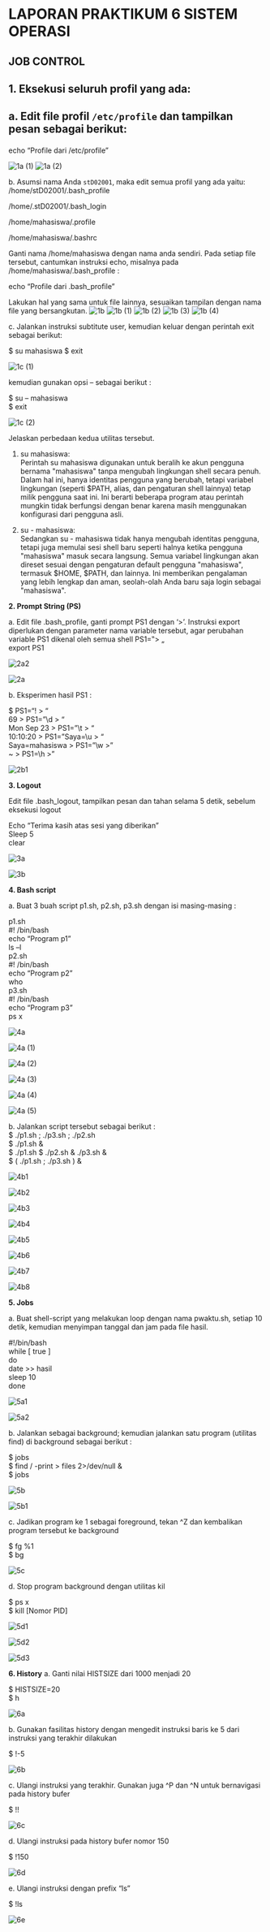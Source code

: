 # LAPORAN PRAKTIKUM 6 SISTEM OPERASI 
## JOB CONTROL 

<h2/>1.  Eksekusi seluruh profil yang ada:<h2/>

a.  Edit file profil `/etc/profile` dan tampilkan pesan sebagai berikut:  </h2> <bahasa inggris/>
echo “Profile dari /etc/profile” <bahasa inggris/>
  
![1a (1)](https://github.com/user-attachments/assets/901f0f73-2372-4ae5-be08-c9fe04a0ab20)
![1a (2)](https://github.com/user-attachments/assets/cd3d9c30-7aef-426f-8420-685e33993e13)

b.  Asumsi nama Anda `stD02001`, maka edit semua profil yang ada yaitu:  
/home/stD02001/.bash_profile <bahasa inggris/>
  
/home/.stD02001/.bash_login <bahasa inggris/>

/home/mahasiswa/.profile  <bahasa inggris/>

/home/mahasiswa/.bashrc <bahasa inggris/>

Ganti nama /home/mahasiswa dengan nama anda sendiri. Pada setiap file tersebut, cantumkan instruksi echo, misalnya pada /home/mahasiswa/.bash_profile : 

echo “Profile dari .bash_profile” 

Lakukan hal yang sama untuk file lainnya, sesuaikan tampilan dengan nama file yang bersangkutan. 
![1b](https://github.com/user-attachments/assets/69858406-affe-4749-93e3-8bb46173765a)
![1b (1)](https://github.com/user-attachments/assets/57a5c4aa-76e8-49f0-af06-ea5747bb0864)
![1b (2)](https://github.com/user-attachments/assets/13a2303f-3cce-4e23-8cfb-1bbac5990b9f)
![1b (3)](https://github.com/user-attachments/assets/a150643b-65a5-4b49-b0ab-c28e7566f476)
![1b (4)](https://github.com/user-attachments/assets/084f9c38-83b2-44b1-a75f-af24409090a2)


c.  Jalankan instruksi subtitute user, kemudian keluar dengan perintah exit sebagai berikut:
 
$ su mahasiswa 
$ exit

![1c (1)](https://github.com/user-attachments/assets/3984c1e9-3be9-4dfb-9c57-e76a7ca5fa3e)

kemudian gunakan opsi – sebagai berikut : 

$ su – mahasiswa  
$ exit

![1c (2)](https://github.com/user-attachments/assets/199fb9e5-5942-4c76-9074-25b4d0cc325b)


Jelaskan perbedaan kedua utilitas tersebut.  
1. su mahasiswa:  
Perintah su mahasiswa digunakan untuk beralih ke akun pengguna bernama "mahasiswa" tanpa mengubah lingkungan shell secara penuh. Dalam hal ini, hanya identitas pengguna yang berubah, tetapi variabel lingkungan (seperti $PATH, alias, dan pengaturan shell lainnya) tetap milik pengguna saat ini. Ini berarti beberapa program atau perintah mungkin tidak berfungsi dengan benar karena masih menggunakan konfigurasi dari pengguna asli.

2. su - mahasiswa:   
Sedangkan su - mahasiswa tidak hanya mengubah identitas pengguna, tetapi juga memulai sesi shell baru seperti halnya ketika pengguna "mahasiswa" masuk secara langsung. Semua variabel lingkungan akan direset sesuai dengan pengaturan default pengguna "mahasiswa", termasuk $HOME, $PATH, dan lainnya. Ini memberikan pengalaman yang lebih lengkap dan aman, seolah-olah Anda baru saja login sebagai "mahasiswa".


**2. Prompt String (PS)** 

a.  Edit file .bash_profile, ganti prompt PS1 dengan ‘>’. Instruksi export diperlukan dengan 
parameter nama variable tersebut, agar perubahan variable PS1 dikenal oleh semua shell
PS1=‟> „  
export PS1 

![2a2](https://github.com/user-attachments/assets/d4307169-e019-456b-870e-b500cf027dd6)

![2a](https://github.com/user-attachments/assets/75caffe5-2b62-4078-8e3c-6eccb8c43445)

b.  Eksperimen hasil PS1 : 

$ PS1=“\! > “  
69 > PS1=”\d > “  
Mon Sep 23 > PS1=”\t > “  
10:10:20 > PS1=”Saya=\u > “  
Saya=mahasiswa > PS1=”\w >”  
~ > PS1=\h >”

![2b1](https://github.com/user-attachments/assets/522816df-fa86-4398-9600-cbd17d6eb00b)



**3.   Logout**

Edit file .bash_logout, tampilkan pesan dan tahan selama 5 detik, sebelum eksekusi logout 

Echo “Terima kasih atas sesi yang diberikan”  
Sleep 5  
clear 

![3a](https://github.com/user-attachments/assets/2f36d7e5-af10-4d91-9505-d6f2827394d3)

![3b](https://github.com/user-attachments/assets/047a5c2f-f1a9-4a27-8ed3-bdc171186b4f)


**4. Bash script**

a. Buat 3 buah script p1.sh, p2.sh, p3.sh dengan isi masing-masing :

p1.sh  
#! /bin/bash  
echo “Program p1”  
ls –l  
p2.sh  
#! /bin/bash  
echo “Program p2”  
who  
p3.sh  
#! /bin/bash  
echo “Program p3”  
ps x  

![4a](https://github.com/user-attachments/assets/9ccf52da-9ceb-4386-a931-d7a5fa7a26ab)

![4a (1)](https://github.com/user-attachments/assets/e61d7ba6-74ac-4b32-a8b6-9afeb51c9309)

![4a (2)](https://github.com/user-attachments/assets/85a4b41b-3776-4b06-8fe0-66e68858f370)

![4a (3)](https://github.com/user-attachments/assets/85dfe4cb-e37f-48db-a00c-0076b181e204)

![4a (4)](https://github.com/user-attachments/assets/5ce2b515-bd0d-4f60-b9ed-1292802e8038)

![4a (5)](https://github.com/user-attachments/assets/172e451c-ba4a-44cb-8c65-6e2aad4e8a82)

b. Jalankan script tersebut sebagai berikut :  
$  ./p1.sh ; ./p3.sh ; ./p2.sh  
$  ./p1.sh &  
$  ./p1.sh $ ./p2.sh & ./p3.sh &  
$  ( ./p1.sh ; ./p3.sh ) &  

![4b1](https://github.com/user-attachments/assets/ae082e29-7603-4eb1-aafe-fbb5c425ec03)

![4b2](https://github.com/user-attachments/assets/3cf91643-8514-4349-be96-52054adb613c)

![4b3](https://github.com/user-attachments/assets/4e58d66e-fbc1-45be-9c82-81d186055abb)

![4b4](https://github.com/user-attachments/assets/d2aaed8b-10b9-4e56-91cd-cc5161d106a9)

![4b5](https://github.com/user-attachments/assets/9da84617-6920-4f23-816b-232110f70080)

![4b6](https://github.com/user-attachments/assets/2b572a48-09ee-4849-9c2a-b09ccd5dc436)

![4b7](https://github.com/user-attachments/assets/5fe73728-35c0-4436-947d-bcb56d48e100)

![4b8](https://github.com/user-attachments/assets/cf21050d-7935-4900-ac80-2984f7e421f1)


**5. Jobs**

a. Buat shell-script yang melakukan loop dengan nama pwaktu.sh, setiap 10 detik, kemudian menyimpan tanggal dan jam pada file hasil. 

#!/bin/bash  
while [ true ]  
do  
date >> hasil  
sleep 10  
done  

![5a1](https://github.com/user-attachments/assets/a4020cd1-de69-483e-a14f-f50a4310ee0a)

![5a2](https://github.com/user-attachments/assets/52f33965-b9df-418e-8f1e-d0d3720bef92)
  
b. Jalankan sebagai background; kemudian jalankan satu program (utilitas find) di background sebagai berikut : 

$ jobs  
$ find / -print > files 2>/dev/null &  
$ jobs

![5b](https://github.com/user-attachments/assets/4971c975-de6d-4204-98f5-12962aaa68c2)

![5b1](https://github.com/user-attachments/assets/ae838f57-0c08-48c6-bcdd-f4140c8d52ab)

c. Jadikan program ke 1 sebagai foreground, tekan ^Z dan kembalikan program tersebut ke 
background 

$ fg %1  
$ bg 

![5c](https://github.com/user-attachments/assets/fb4f4517-a339-462d-af64-9d7030314a43)

d.  Stop program background dengan utilitas kil 

$ ps x  
$ kill [Nomor PID] 

![5d1](https://github.com/user-attachments/assets/8231cd94-d4fe-4772-87bd-7c53effe9d26)

![5d2](https://github.com/user-attachments/assets/d99bba28-ef8e-407e-afba-d1532152fac4)

![5d3](https://github.com/user-attachments/assets/bccd8625-3114-4420-bace-ef07fc0e2fa8)


**6. History**
a. Ganti nilai HISTSIZE dari 1000 menjadi 20  

$ HISTSIZE=20  
$ h  

![6a](https://github.com/user-attachments/assets/9368d959-0304-4bfd-b7bc-4d69f91e6fd6)

b. Gunakan fasilitas history dengan mengedit instruksi baris ke 5 dari instruksi yang terakhir dilakukan  

$ !-5  

![6b](https://github.com/user-attachments/assets/11ea3fe4-e84a-4396-b473-01ac08da2cf2)

c. Ulangi instruksi yang terakhir.  Gunakan juga ^P dan ^N untuk bernavigasi pada history bufer  

$ !!  

![6c](https://github.com/user-attachments/assets/e96e9b8e-cbda-4ceb-9b22-a7c9e8fd5c38)

d.  Ulangi instruksi pada history bufer nomor 150  

$ !150 

![6d](https://github.com/user-attachments/assets/e2e3704d-2fe0-41a0-8cf9-610581e00bba)

e.  Ulangi instruksi dengan prefix “ls”  

$ !ls 

![6e](https://github.com/user-attachments/assets/442a7b17-38bb-414a-996d-9597918a4359)
